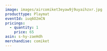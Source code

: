```yaml
---
image: images/aircomiket3eyaw9j9uyaihzxr.jpg
producttype: Playmat
eventId: iuq6O2mCN
pricings:
  - quantity: 1
    price: 65
asin: s-hy-zaeHdh
merchandise: comiket
---
```

